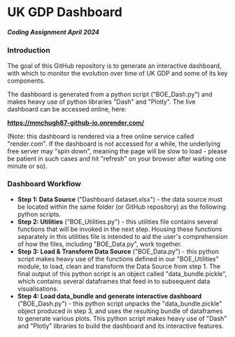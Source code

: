 # UK GDP Dashboard
##### Coding Assignment April 2024

### Introduction
The goal of this GitHub repository is to generate an interactive dashboard, with which to monitor the evolution over time of UK GDP and some of its key components.

The dashboard is generated from a python script ("BOE_Dash.py") and makes heavy use of python libraries "Dash" and "Plotly".
The live dashboard can be accessed online, here:

**https://mmchugh87-github-io.onrender.com/**

(Note: this dashboard is rendered via a free online service called "render.com". If the dashboard is not accessed for a while, the underlying free server may "spin down", meaning the page will be slow to load - please be patient in such cases and hit "refresh" on your browser after waiting one minute or so).

### Dashboard Workflow

* **Step 1: Data Source** ("Dashboard dataset.xlsx") - the data source must be located within the same folder (or GitHub repository) as the following python scripts.
* **Step 2: Utilities** ("BOE_Utilities.py") - this utilities file contains several functions that will be invoked in the next step. Housing these functions separately in this utilities file is intended to aid the user's comprehension of how the files, including "BOE_Data.py", work together.
* **Step 3: Load & Transform Data Source** ("BOE_Data.py") - this python script makes heavy use of the functions defined in our "BOE_Utilities" module, to load, clean and transform the Data Source from step 1. The final output of this python script is an object called "data_bundle.pickle", which contains several dataframes that feed in to subsequent data visualisations.
* **Step 4: Load data_bundle and generate interactive dashboard** ("BOE_Dash.py") - this python script unpacks the "data_bundle.pickle" object produced in step 3, and uses the resulting bundle of dataframes to generate various plots. This python script makes heavy use of "Dash" and "Plotly" libraries to build the dashboard and its interactive features.
